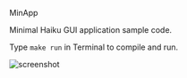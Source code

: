 MinApp

Minimal Haiku GUI application sample code.

Type `make run` in Terminal to compile and run.

![screenshot](https://raw.githubusercontent.com/X547/HaikuUtils/master/MinApp/screenshot.png)

